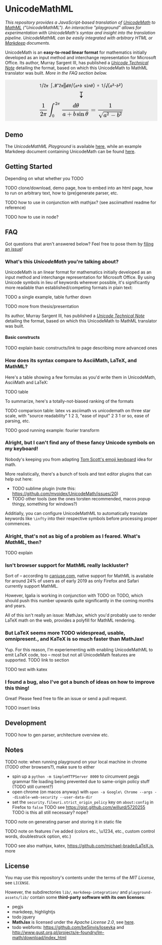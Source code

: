 # UnicodeMathML

*This repository provides a JavaScript-based translation of [UnicodeMath](https://www.unicode.org/notes/tn28/) to [MathML](https://developer.mozilla.org/en-US/docs/Web/MathML) ("UnicodeMathML"). An interactive "playground" allows for experimentation with UnicodeMath's syntax and insight into the translation pipeline. UnicodeMathML can be easily integrated with arbitrary HTML or [Markdeep](https://casual-effects.com/markdeep/) documents.*

UnicodeMath is an **easy-to-read linear format** for mathematics initially developed as an input method and interchange representation for Microsoft Office. Its author, Murray Sargent III, has published a [*Unicode Technical Note*](https://www.unicode.org/notes/tn28/) detailing the format, based on which this UnicodeMath to MathML translator was built. *More in the FAQ section below.*

![](screenshot.png)

## Demo

The *UnicodeMathML Playground* is available [here](https://doersino.github.io/UnicodeMathML/playground.html), while an example Markdeep document containing UnicodeMath can be found [here](https://doersino.github.io/UnicodeMathML/markdeep-integration/markdeep.md.html).


## Getting Started

Depending on what whether you TODO

TODO clone/download, demo page, how to embed into an html page, how to run on arbitrary text, how to (pre)generate parser, etc.

TODO how to use in conjunction with mathjax? (see asciimathml readme for reference)

TODO how to use in node?


## FAQ

Got questions that aren't answered below? Feel free to pose them by [filing an issue](https://github.com/doersino/UnicodeMathML/issues)!


### What's this *UnicodeMath* you're talking about?

UnicodeMath is an linear format for mathematics initially developed as an input method and interchange representation for Microsoft Office. By using Unicode symbols in lieu of keywords wherever possible, it's significantly more readable than established/competing formats in plain text:

TODO a single example, table further down

TODO more from thesis/presentation

Its author, Murray Sargent III, has published a [*Unicode Technical Note*](https://www.unicode.org/notes/tn28/) detailing the format, based on which this UnicodeMath to MathML translator was built.

#### Basic constructs

TODO explain basic constructs/link to page describing more advanced ones


### How does its syntax compare to AsciiMath, LaTeX, and MathML?

Here's a table showing a few formulas as you'd write them in UnicodeMath, AsciiMath and LaTeX:

TODO table

To summarize, here's a totally-not-biased ranking of the formats

TODO comparison table: latex vs asciimath vs unicodemath on three star scale, with "source readability" 1 2 3, "ease of input" 2 3 1 or so, ease of parsing, etc.

TODO good running example: fourier transform


### Alright, but I can't find any of these fancy Unicode symbols on my keyboard!

Nobody's keeping you from adapting [Tom Scott's emoji keyboard](https://www.youtube.com/watch?v=lIFE7h3m40U) idea for math.

More realistically, there's a bunch of tools and text editor plugins that can help out here:

* TODO sublime plugin (note this: https://github.com/mvoidex/UnicodeMath/issues/20)
* TODO other tools (see the ones torsten recommended, macos popup thingy, something for windows?)

Additially, you can configure UnicodeMathML to automatically translate keywords like `\infty` into their respective symbols before processing proper commences.


### Alright, that's not as big of a problem as I feared. What's *MathML*, then?

TODO explain


### Isn't browser support for MathML really lackluster?

Sort of – according to [caniuse.com](https://caniuse.com/#search=mathml), native support for MathML is available for around 24% of users as of early 2019 as only Firefox and Safari currently support MathML.

However, Igalia is working in conjunction with TODO on TODO, which should push this number upwards quite significantly in the coming months and years.

All of this isn't really an issue: MathJax, which you'd probably use to render LaTeX math on the web, provides a polyfill for MathML rendering.


### But LaTeX seems more TODO widespread, usable, omnipresent., and KaTeX is so much faster than MathJax!

Yup. For this reason, I'm experiementing with enabling UnicodeMathML to emit LaTeX code, too – most but not all UnicodeMath features are supported. TODO link to section

TODO test with katex


### I found a bug, also I've got a bunch of ideas on how to improve this thing!

Great! Please feed free to file an issue or send a pull request.

TODO insert links


## Development

TODO how to gen parser, architecture overview etc.


## Notes

TODO note: when running playground on your local machine in chrome (TODO other browsers?), make sure to either
* spin up a `python -m SimpleHTTPServer 8000` to circumvent pegjs grammar file loading being prevented due to same-origin policy stuff (TODO still current?)
* open chrome (on macos anyway) with `open -a Google\ Chrome --args --disable-web-security --user-data-dir`
* set the `security.fileuri.strict_origin_policy` key on `about:config` in Firefox to `false`
TODO see https://gist.github.com/willurd/5720255
TODO is this all still necessary? nope?

TODO note on generating parser and storing it in static file

TODO note on features i've added (colors etc., \u1234, etc., custom control words, doublestruck option, etc.)

TODO see also mathjax, katex, https://github.com/michael-brade/LaTeX.js, more


## License

You may use this repository's contents under the terms of the *MIT License*, see `LICENSE`.

However, the subdirectories `lib/`, `markdeep-integration/` and `playground-assets/lib/` contain some **third-party software with its own licenses**:

* pegjs
* markdeep, highlightjs
* todo jquery
* **MathJax** is licensed under the *Apache License 2.0*, see [here](https://github.com/mathjax/MathJax/blob/master/LICENSE).
* todo webfonts: https://github.com/be5invis/Iosevka and http://www.gust.org.pl/projects/e-foundry/lm-math/download/index_html
